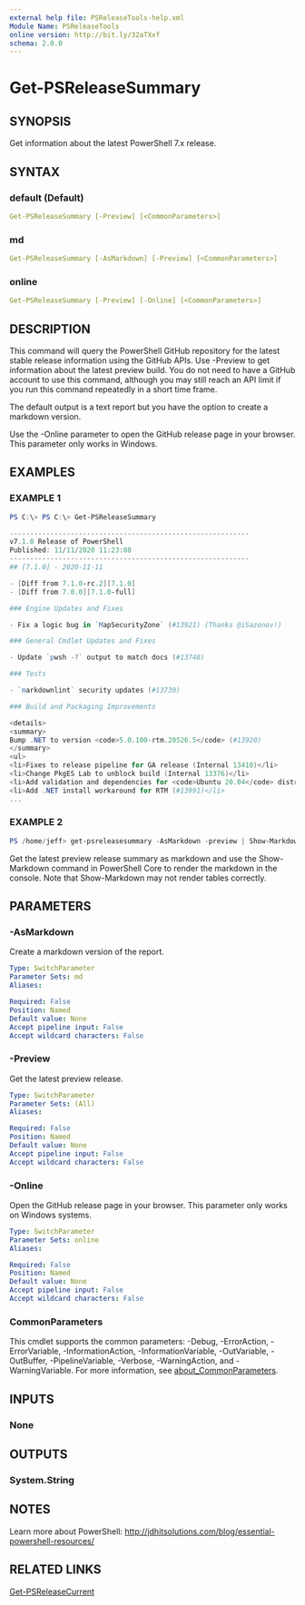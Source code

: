 ```yaml
---
external help file: PSReleaseTools-help.xml
Module Name: PSReleaseTools
online version: http://bit.ly/32aTXxf
schema: 2.0.0
---
```


# Get-PSReleaseSummary

## SYNOPSIS

Get information about the latest PowerShell 7.x release.

## SYNTAX

### default (Default)

```yaml
Get-PSReleaseSummary [-Preview] [<CommonParameters>]
```

### md

```yaml
Get-PSReleaseSummary [-AsMarkdown] [-Preview] [<CommonParameters>]
```

### online

```yaml
Get-PSReleaseSummary [-Preview] [-Online] [<CommonParameters>]
```

## DESCRIPTION

This command will query the PowerShell GitHub repository for the latest stable release information using the GitHub APIs. Use -Preview to get information about the latest preview build. You do not need to have a GitHub account to use this command, although you may still reach an API limit if you run this command repeatedly in a short time frame.

The default output is a text report but you have the option to create a markdown version.

Use the -Online parameter to open the GitHub release page in your browser. This parameter only works in Windows.

## EXAMPLES

### EXAMPLE 1

```powershell
PS C:\> PS C:\> Get-PSReleaseSummary

-----------------------------------------------------------
v7.1.0 Release of PowerShell
Published: 11/11/2020 11:23:08
-----------------------------------------------------------
## [7.1.0] - 2020-11-11

- [Diff from 7.1.0-rc.2][7.1.0]
- [Diff from 7.0.0][7.1.0-full]

### Engine Updates and Fixes

- Fix a logic bug in `MapSecurityZone` (#13921) (Thanks @iSazonov!)

### General Cmdlet Updates and Fixes

- Update `pwsh -?` output to match docs (#13748)

### Tests

- `markdownlint` security updates (#13730)

### Build and Packaging Improvements

<details>
<summary>
Bump .NET to version <code>5.0.100-rtm.20526.5</code> (#13920)
</summary>
<ul>
<li>Fixes to release pipeline for GA release (Internal 13410)</li>
<li>Change PkgES Lab to unblock build (Internal 13376)</li>
<li>Add validation and dependencies for <code>Ubuntu 20.04</code> distribution to packaging script (#13993)</li>
<li>Add .NET install workaround for RTM (#13991)</li>
...
```

### EXAMPLE 2

```powershell
PS /home/jeff> get-psreleasesummary -AsMarkdown -preview | Show-Markdown
```

Get the latest preview release summary as markdown and use the Show-Markdown command in PowerShell Core to render the markdown in the console. Note that Show-Markdown may not render tables correctly.

## PARAMETERS

### -AsMarkdown

Create a markdown version of the report.

```yaml
Type: SwitchParameter
Parameter Sets: md
Aliases:

Required: False
Position: Named
Default value: None
Accept pipeline input: False
Accept wildcard characters: False
```

### -Preview

Get the latest preview release.

```yaml
Type: SwitchParameter
Parameter Sets: (All)
Aliases:

Required: False
Position: Named
Default value: None
Accept pipeline input: False
Accept wildcard characters: False
```

### -Online

Open the GitHub release page in your browser. This parameter only works on Windows systems.

```yaml
Type: SwitchParameter
Parameter Sets: online
Aliases:

Required: False
Position: Named
Default value: None
Accept pipeline input: False
Accept wildcard characters: False
```

### CommonParameters

This cmdlet supports the common parameters: -Debug, -ErrorAction, -ErrorVariable, -InformationAction, -InformationVariable, -OutVariable, -OutBuffer, -PipelineVariable, -Verbose, -WarningAction, and -WarningVariable. For more information, see [about_CommonParameters](http://go.microsoft.com/fwlink/?LinkID=113216).

## INPUTS

### None

## OUTPUTS

### System.String

## NOTES

Learn more about PowerShell: http://jdhitsolutions.com/blog/essential-powershell-resources/

## RELATED LINKS

[Get-PSReleaseCurrent](Get-PSReleaseCurrent.md)
